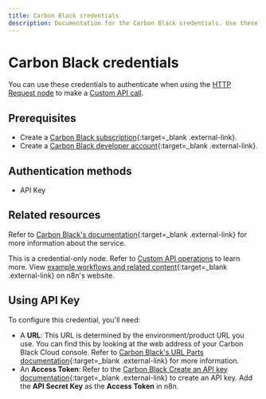 ```yaml
---
title: Carbon Black credentials
description: Documentation for the Carbon Black credentials. Use these credentials to authenticate Carbon Black in n8n, a workflow automation platform.
---
```


# Carbon Black credentials

You can use these credentials to authenticate when using the [HTTP Request node](/integrations/builtin/core-nodes/n8n-nodes-base.httprequest/) to make a [Custom API call](/integrations/custom-operations/).

## Prerequisites

- Create a [Carbon Black subscription](https://www.vmware.com/products/carbon-black-cloud.html){:target=_blank .external-link}.
- Create a [Carbon Black developer account](https://developer.carbonblack.com/){:target=_blank .external-link}.

## Authentication methods

- API Key

## Related resources

Refer to [Carbon Black's documentation](https://developer.carbonblack.com/reference/carbon-black-cloud/cb-defense/latest/rest-api/){:target=_blank .external-link} for more information about the service.

This is a credential-only node. Refer to [Custom API operations](/integrations/custom-operations/) to learn more. View [example workflows and related content](https://n8n.io/integrations/carbon-black/){:target=_blank .external-link} on n8n's website.

## Using API Key

To configure this credential, you'll need:

- A **URL**: This URL is determined by the environment/product URL you use. You can find this by looking at the web address of your Carbon Black Cloud console. Refer to [Carbon Black's URL Parts documentation](https://developer.carbonblack.com/reference/carbon-black-cloud/authentication#the-url-parts){:target=_blank .external-link} for more information.
- An **Access Token**: Refer to the [Carbon Black Create an API key documentation](https://developer.carbonblack.com/reference/carbon-black-cloud/authentication#carbon-black-cloud-manages-identities-and-roles){:target=_blank .external-link} to create an API key. Add the **API Secret Key** as the **Access Token** in n8n.
